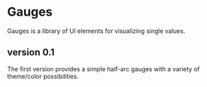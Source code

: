 # Gauges
Gauges is a library of UI elements for visualizing single values. 

## version 0.1
The first version provides a simple half-arc gauges with a variety of theme/color possibilities.
